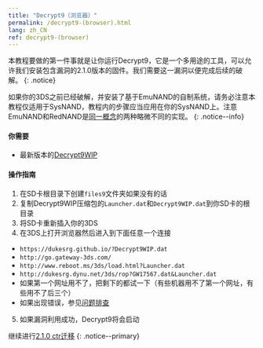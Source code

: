 ```yaml
---
title: "Decrypt9（浏览器）"
permalink: /decrypt9-(browser).html
lang: zh_CN
ref: decrypt9-(browser)
---
```


本教程要做的第一件事就是让你运行Decrypt9，它是一个多用途的工具，可以允许我们安装包含漏洞的2.1.0版本的固件。我们需要这一漏洞以便完成后续的破解。
{: .notice}

如果你的3DS之前已经破解，并安装了基于EmuNAND的自制系统，请务必注意本教程仅适用于SysNAND，教程内的步骤应当应用在你的SysNAND上。注意EmuNAND和RedNAND是[同一概念](http://3dbrew.org/wiki/NAND_Redirection)的两种略微不同的实现。
{: .notice--info}

#### 你需要

* 最新版本的[Decrypt9WIP](https://github.com/d0k3/Decrypt9WIP/releases/)

#### 操作指南

1. 在SD卡根目录下创建`files9`文件夹如果没有的话
2. 复制Decrypt9WIP压缩包的`Launcher.dat`和`Decrypt9WIP.dat`到你SD卡的根目录
3. 将SD卡重新插入你的3DS
4. 在3DS上打开浏览器然后进入到下面任意一个连接
  + `https://dukesrg.github.io/?Decrypt9WIP.dat`
  + `http://go.gateway-3ds.com/`
  + `http://www.reboot.ms/3ds/load.html?Launcher.dat`
  + `http://dukesrg.dynu.net/3ds/rop?GW17567.dat&Launcher.dat`
  + 如果第一个网址用不了，把剩下的都试一下（有些机器用不了第一个网址，有些用不了后三个）
  + 如果出现错误，参见[问题排查](Troubleshooting#ts_browser)
5. 如果漏洞利用成功，Decrypt9将会启动

继续进行[2.1.0 ctr迁移](2.1.0-ctrtransfer)
{: .notice--primary}
